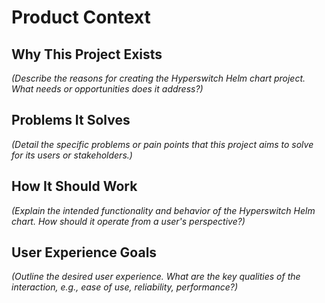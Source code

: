 # Product Context

## Why This Project Exists

*(Describe the reasons for creating the Hyperswitch Helm chart project. What needs or opportunities does it address?)*

## Problems It Solves

*(Detail the specific problems or pain points that this project aims to solve for its users or stakeholders.)*

## How It Should Work

*(Explain the intended functionality and behavior of the Hyperswitch Helm chart. How should it operate from a user's perspective?)*

## User Experience Goals

*(Outline the desired user experience. What are the key qualities of the interaction, e.g., ease of use, reliability, performance?)*
